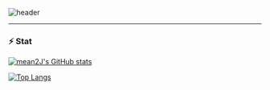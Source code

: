 ![header](https://capsule-render.vercel.app/api?type=waving&color=timeAuto&height=300&section=header&text=welcome🥂&animation=twinkling&fontSize=70)

---

### ⚡ Stat
[![mean2J's GitHub stats](https://github-readme-stats.vercel.app/api?username=mean2J&hide=stars&show_icons=true&&theme=dracula)](https://github.com/anuraghazra/github-readme-stats)



[![Top Langs](https://github-readme-stats.vercel.app/api/top-langs/?username=mean2J&layout=compact)](https://github.com/anuraghazra/github-readme-stats)


<!--
**mean2J/mean2J** is a ✨ _special_ ✨ repository because its `README.md` (this file) appears on your GitHub profile.

Here are some ideas to get you started:

- 🔭 I’m currently working on ...
- 🌱 I’m currently learning ...
- 👯 I’m looking to collaborate on ...
- 🤔 I’m looking for help with ...
- 💬 Ask me about ...
- 📫 How to reach me: ...
- 😄 Pronouns: ...
- ⚡ Fun fact: ...
-->
